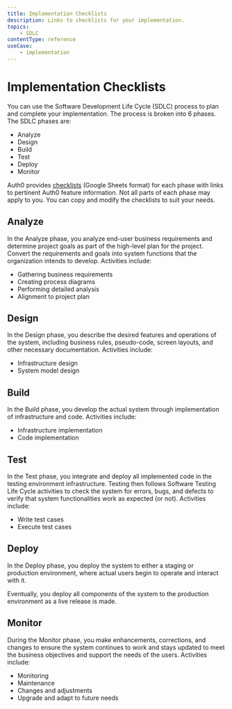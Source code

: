 ```yaml
---
title: Implementation Checklists
description: Links to checklists for your implementation. 
topics:
    - SDLC
contentType: reference
useCase:
    - implementation
---
```

# Implementation Checklists

You can use the Software Development Life Cycle (SDLC) process to plan and complete your implementation. The process is broken into 6 phases. The SDLC phases are: 

* Analyze
* Design
* Build
* Test
* Deploy 
* Monitor

Auth0 provides [checklists](https://docs.google.com/spreadsheets/d/1TVG2ZYr2Z8sZhajhXy96xzXfuQ27KYxcwsIpae0wdj8/edit?usp=sharing) (Google Sheets format) for each phase with links to pertinent Auth0 feature information. Not all parts of each phase may apply to you. You can copy and modify the checklists to suit your needs. 

## Analyze

In the Analyze phase, you analyze end-user business requirements and determine project goals as part of the high-level plan for the project. Convert the requirements and goals into system functions that the organization intends to develop. Activities include:

* Gathering business requirements
* Creating process diagrams
* Performing detailed analysis
* Alignment to project plan

## Design

In the Design phase, you describe the desired features and operations of the system, including  business rules, pseudo-code, screen layouts, and other necessary documentation. Activities include:

* Infrastructure design
* System model design

## Build

In the Build phase, you develop the actual system through implementation of infrastructure and code. Activities include:

* Infrastructure implementation
* Code implementation

## Test

In the Test phase, you integrate and deploy all implemented code in the testing environment infrastructure. Testing then follows Software Testing Life Cycle activities to check the system for errors, bugs, and defects to verify that system functionalities work as expected (or not). Activities include:

* Write test cases
* Execute test cases

## Deploy

In the Deploy phase, you deploy the system to either a staging or production environment, where actual users begin to operate and interact with it. 

Eventually, you deploy all components of the system to the production environment as a live release is made.

## Monitor

During the Monitor phase, you make enhancements, corrections, and changes to ensure the system continues to work and stays updated to meet the business objectives and support the needs of the users. Activities include: 

* Monitoring
* Maintenance
* Changes and adjustments
* Upgrade and adapt to future needs 
